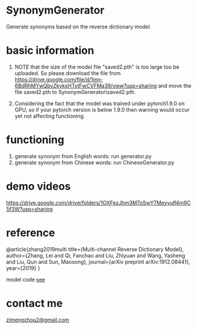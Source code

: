 # SynonymGenerator
Generate synonyms based on the reverse dictionary model. 

# basic information
1. NOTE that the size of the model file "saved2.pth" is too large too be uploaded. So please download the file from https://drive.google.com/file/d/1mn-6BdRhMYwQbvZkyksHTxtFwCVFMa39/view?usp=sharing and move the file saved2.pth to SynonymGenerator\saved2.pth.

2. Considering the fact that the model was trained under pytorch1.9.0 on GPU, so if your pytorch version is below 1.9.0 then warning would occur yet not affecting functioning.

# functioning
1. generate synonym from English words: run generator.py
2. generate synonym from Chinese words: run ChineseGenerator.py

# demo videos
https://drive.google.com/drive/folders/1OXFezJhm3M7oSwY7Meyvulf4m9C1if3W?usp=sharing

# reference
@article{zhang2019multi
    title={Multi-channel Reverse Dictionary Model},
    author={Zhang, Lei and Qi, Fanchao and Liu, Zhiyuan and Wang, Yasheng and Liu, Qun and Sun, Maosong},
    journal={arXiv preprint arXiv:1912.08441},
  	year={2019}
}

 model code [see](https://github.com/thunlp/MultiRD)

# contact me
zimengzhou2@gmail.com


